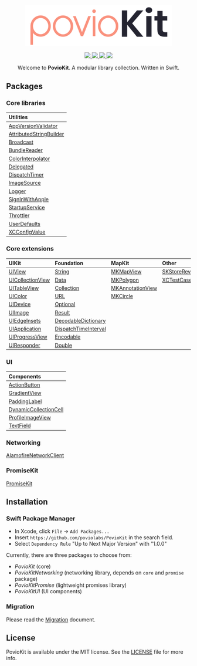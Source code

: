 <p align="center">
    <img src="https://raw.githubusercontent.com/poviolabs/PovioKit/master/PovioKit.png" width="400" max-width="90%" alt="PovioKit" />
</p>

<p align="center">
    <a href="https://swiftpackageregistry.com/poviolabs/PovioKit" alt="Package">
        <img src="https://img.shields.io/badge/SPM-Swift-lightgrey.svg" />
    </a>
    <a href="https://www.swift.org" alt="Swift">
        <img src="https://img.shields.io/badge/Swift-5-orange.svg" />
    </a>
    <a href="./LICENSE" alt="License">
        <img src="https://img.shields.io/badge/Licence-MIT-red.svg" />
    </a>
    <a href="https://github.com/poviolabs/PovioKit/actions/workflows/Tests.yml" alt="Tests Status">
        <img src="https://github.com/poviolabs/PovioKit/actions/workflows/Tests.yml/badge.svg" />
    </a>
</p>

<p align="center">
    Welcome to <b>PovioKit</b>. A modular library collection. Written in Swift.
</p>

## Packages
### Core libraries

| Utilities |
| :--- |
| [AppVersionValidator](Sources/Core/Utilities/AppVersionValidator/AppVersionValidator.swift) |
| [AttributedStringBuilder](Resources/Core/Utilities/AttributedStringBuilder/) |
| [Broadcast](Resources/Core/Utilities/Broadcast/) |
| [BundleReader](Sources/Core/Utilities/BundleReader/BundleReader.swift) |
| [ColorInterpolator](Resources/Core/Utilities/ColorInterpolator/) |
| [Delegated](Resources/Core/Utilities/Delegated/) |
| [DispatchTimer](Resources/Core/Utilities/DispatchTimer/) |
| [ImageSource](Sources/Core/Utilities/ImageSource/ImageSource.swift) |
| [Logger](Resources/Core/Utilities/Logger/) |
| [SignInWithApple](Resources/Core/Utilities/SignInWithApple/) |
| [StartupService](Resources/Core/Utilities/StartupService/) |
| [Throttler](Resources/Core/Utilities/Throttler/) |
| [UserDefaults](Resources/Core/Utilities/PropertyWrapper/UserDefaults/) |
| [XCConfigValue](Resources/Core/Utilities/PropertyWrapper/XCConfigValue) |

### Core extensions

| UIKit | Foundation | MapKit | Other |
| :--- | :--- | :--- | :--- |
| [UIView](Sources/Core/Extensions/UIKit/UIView+Povio.swift) | [String](Sources/Core/Extensions/Foundation/String+Povio.swift) | [MKMapView](Sources/Core/Extensions/MapKit/MKMapView+PovioKit.swift) | [SKStoreReviewController](Sources/Core/Extensions/Other/SKStoreReviewController+PovioKit.swift) |
| [UICollectionView](Sources/Core/Extensions/UIKit/UICollectionView+Povio.swift) | [Data](Sources/Core/Extensions/Foundation/Data+Povio.swift) | [MKPolygon](Sources/Core/Extensions/MapKit/MKPolygon+PovioKit.swift) | [XCTestCase](Sources/Core/Extensions/Other/XCTestCase+PovioKit.swift) |
| [UITableView](Sources/Core/Extensions/UIKit/UITableView+Povio.swift) | [Collection](Sources/Core/Extensions/Foundation/Collection+Povio.swift) | [MKAnnotationView](Sources/Core/Extensions/MapKit/MKAnnotationView+PovioKit.swift) | |
| [UIColor](Sources/Core/Extensions/UIKit/UIColor+Povio.swift) | [URL](Sources/Core/Extensions/Foundation/URL+Povio.swift) | [MKCircle](Sources/Core/Extensions/MapKit/MKCircle+PovioKit.swift) | |
| [UIDevice](Sources/Core/Extensions/UIKit/UIDevice+Povio.swift) | [Optional](Sources/Core/Extensions/Foundation/Optional+Povio.swift) | | |
| [UIImage](Sources/Core/Extensions/UIKit/UIImage+Povio.swift) | [Result](Sources/Core/Extensions/Foundation/Result+Povio.swift) | | |
| [UIEdgeInsets](Sources/Core/Extensions/UIKit/UIEdgeInsets+Povio.swift) | [DecodableDictionary](Sources/Core/Extensions/Foundation/DecodableDictionary+Povio.swift) | | |
| [UIApplication](Sources/Core/Extensions/UIKit/UIApplication+Povio.swift) | [DispatchTimeInterval](Sources/Core/Extensions/Foundation/DispatchTimeInterval+Povio.swift) | | |
| [UIProgressView](Sources/Core/Extensions/UIKit/UIProgressView+Povio.swift) | [Encodable](Sources/Core/Extensions/Foundation/Encodable+Povio.swift) | | |
| [UIResponder](Sources/Core/Extensions/UIKit/UIResponder+Povio.swift) | [Double](Sources/Core/Extensions/Foundation/Double+Povio.swift) | | |

### UI

| Components |
| :--- |
| [ActionButton](Resources/UI/ActionButton/) |
| [GradientView](Resources/UI/GradientView/) |
| [PaddingLabel](Resources/UI/PaddingLabel/) |
| [DynamicCollectionCell](Resources/UI/DynamicCollectionCell/) |
| [ProfileImageView](Resources/UI/ProfileImageView) |
| [TextField](Resources/UI/TextField) |
### Networking

[AlamofireNetworkClient](Resources/Networking/AlamofireNetworkClient/)

### PromiseKit

[PromiseKit](Resources/PromiseKit/)


## Installation

### Swift Package Manager
- In Xcode, click `File` -> `Add Packages...`  
- Insert `https://github.com/poviolabs/PovioKit` in the search field.
- Select `Dependency Rule` "Up to Next Major Version" with "1.0.0"

Currently, there are three packages to choose from:
- *PovioKit* (core)
- *PovioKitNetworking* (networking library, depends on `core` and `promise` package)
- *PovioKitPromise* (lightweight promises library)
- *PovioKitUI* (UI components)

### Migration

Please read the [Migration](MIGRATING.md) document.

## License

PovioKit is available under the MIT license. See the [LICENSE](LICENSE) file for more info.
